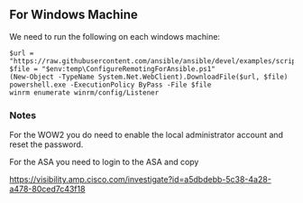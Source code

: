 ## For Windows Machine
We need to run the following on each windows machine:

```
$url = "https://raw.githubusercontent.com/ansible/ansible/devel/examples/scripts/ConfigureRemotingForAnsible.ps1"
$file = "$env:temp\ConfigureRemotingForAnsible.ps1"
(New-Object -TypeName System.Net.WebClient).DownloadFile($url, $file)
powershell.exe -ExecutionPolicy ByPass -File $file
winrm enumerate winrm/config/Listener
```

### Notes
For the WOW2 you do need to enable the local administrator account and reset the password.

For the ASA you need to login to the ASA and copy

https://visibility.amp.cisco.com/investigate?id=a5dbdebb-5c38-4a28-a478-80ced7c43f18
